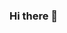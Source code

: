### Hi there 👋

<!--
**joaovictor3g/joaovictor3g** is a ✨ _special_ ✨ repository because its `README.md` (this file) appears on your GitHub profile.

Here are some ideas to get you started:

- 🔭 I’m currently working on anywhere.
- 🌱 I’m currently learning ReactJS, NodeJS, ReactNative
- 👯 I’m looking to collaborate on great projects
- 💬 Ask me about ...
- 📫 How to reach me: ...
- 😄 Pronouns: ...
- ⚡ Fun fact: ...
-->
